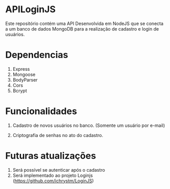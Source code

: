 # APILoginJS
Este repositório contém uma API Desenvolvida em NodeJS que se conecta a um banco de dados MongoDB para a realização de cadastro e login de usuários.

# Dependencias
1. Express
2. Mongoose
3. BodyParser
4. Cors
5. Bcrypt

# Funcionalidades
1. Cadastro de novos usuários no banco.
(Somente um usuário por e-mail)

2. Criptografia de senhas no ato do cadastro.

# Futuras atualizações
1. Será possível se autenticar após o cadastro
2. Será implementado ao projeto Loginjs (https://github.com/ichrystm/LoginJS)
